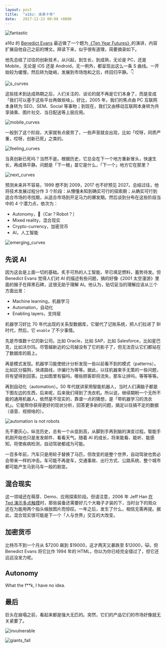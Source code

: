 ```yaml
---
layout: post
title:  "a16z: 未来十年"
date:   2017-12-23 00:08 +0800
---
```


 

![fantastic](/files/2017/12/22/fantastic.png)

a16z 的 [Benedict Evans](https://www.ben-evans.com/) 最近做了一个题为[《Ten Year Futures》](https://www.ben-evans.com/benedictevans/2017/11/29/presentation-ten-year-futures)的演讲，内容扩展自他自己之前的博文。拜读下来，似乎很有道理，简要摘录如下。

他先总结了过往的创新技术，从兴起，到生长，到成熟，无论是 PC，还是 Mobile，无论是 iOS 还是 Android，无一例外，都呈现出这么一条 S 曲线。一开始较为缓慢，然后转为陡峭，发展到市场饱和之后，终回归平静。👇

![s_curves](/files/2017/12/22/s_curves.jpg)

这些技术到达成熟期之后，人们关注的、谈论的就不再是它们本身了，而是变成「我们可以基于这些平台再做些啥」。好比，2005 年，我们的焦点由 PC 互联网本身转为 SEO、SEM、Social 等事物；到现在，我们又由移动互联网本身转为共享骑乘、图片社交、当日配送等上层应用。

![mobile_curves](/files/2017/12/22/mobile_curves.jpg)

一般到了这个阶段，大家就有点疲劳了，一些声音就会出现，比如「哎呀，同质严重，哎呀，创新已死」之类的。

![feeling_curves](/files/2017/12/22/feeling_curves.jpg)

当真创新已死吗？当然不是。根据历史，它总会在下一个地方重新冒头，快速生长，再成熟平静。问题是「下一根」苗它是什么，「下一个」地方它在那里？

![next_curves](/files/2017/12/22/next_curves.jpg)

预测未来并不容易，1999 想不到 2009，2017 也不好预见 2027。总结过往，他将技术发展过程分作 3 个阶段：从懵懂未知到确实可行的探索期；从确实可行到适合市场的寻找期，从适合市场到开足马力的爆发期。然后谈到分布在这些阶段当中的 4 个潜力点，依次为：

- Autonomy，🤔️（Car？Robot？）
- Mixed reality，混合现实
- Crypto-currency，加密货币
- AI，人工智能

![emerging_curves](/files/2017/12/22/emerging_curves.jpg)

## 先说 AI

因为这会是上面一切的基础。炙手可热的人工智能，早已填足燃料，蓄势待发。但 Benedict Evans 觉得人们对 AI 的描述有些问题，搞的好像《2001 太空漫游》里面的猴子在拜黑石碑，这很无助于理解 AI。他认为，贴切妥当的理解应该从三个方面出发：

- Machine learning，机器学习
- Automation，自动化
- Enabling layers，支持层

机器学习好比 70 年代出现的关系型数据库，它替代了记账系统，把人们拉进了 BI 时代，然后，它 `enable` 了不少事情。

先是市值数十亿的新公司。比如 Oracle，比如 SAP，比如 Salesforce，比如星巴克，比如沃尔玛。尽管越新近的公司越没有了它的影子了，但无法否认它们都站在了数据库的肩上。

再是模式发现。机器学习能使统计分析发现一些以前看不到的模式（patterns）。比如区分猫狗，快递路线，诈骗行为等等。据此，以往机器束手无策的一些问题，将有望得到回答。比如图里有猫吗，哪些顾客即将流失，那车让拼吗，等等等等。

再到自动化（automation）。50 年代就讲家用智能机器人，当时人们满脑子都是下图左边的东西，后来呢，后来我们得到了洗衣机。所以说，继续期盼一个无所不能的通用机器人，依然是不现实的，靠谱一点的猜想，是「带机器学习的洗衣机」。它能帮你获得更好的现状分析，回答更多新的问题，搞定以往搞不定的数据（语音、视频啥的）。

![automation is not robots](/files/2017/12/22/not_robots.jpg)

先不要灰心，纵览历史，总有一个从低到高，从脚到手再到脑的演变过程。智能手机刚开始也只是发发邮件、看看天气。随着 AI 的成长，将来能看、能听、能感知，将使疾病检测，自动驾驶都成为可能。

一百多年前，汽车只是用轮子替换了马匹，但改变的是整个世界，自动驾驶也势必会带来一样的冲击。车可能不再是车，交通事故、出行方式、公路系统、整个城市都可能产生马到马车一般的剧变。

## 混合现实

这一领域还在萌芽、Demo、应用探索阶段。但请注意，2006 年 Jeff Han [在 Ted 演示多点触摸](https://www.ted.com/talks/jeff_han_demos_his_breakthrough_touchscreen)时，那些装备还需要好几个大箱子才装的下，当时台下的观众还在为能用两个指头缩放图片而惊叹。一年之后，发生了什么，相信无需再提。据此，混合现实很可能是下一个「人与世界」交互的大改变。

## 加密货币

比特币不到一个月从 $7200 飙到 $19000，这才两天又暴跌至 $12000，😺。但 Benedict Evans 将它比作 1994 年的 HTML，你以为你已经完全错过了，但它还远远没发力呢。

## Autonomy

What the f**k, I have no idea.

## 最后

巨头在崩塌之前，看起来都是强大无匹的。突然，它们的产品它们的市场好像就无关紧要了。

![invulnerable](/files/2017/12/22/vulnerable.jpg)

![giants_fall](/files/2017/12/22/giants_fall.jpg)